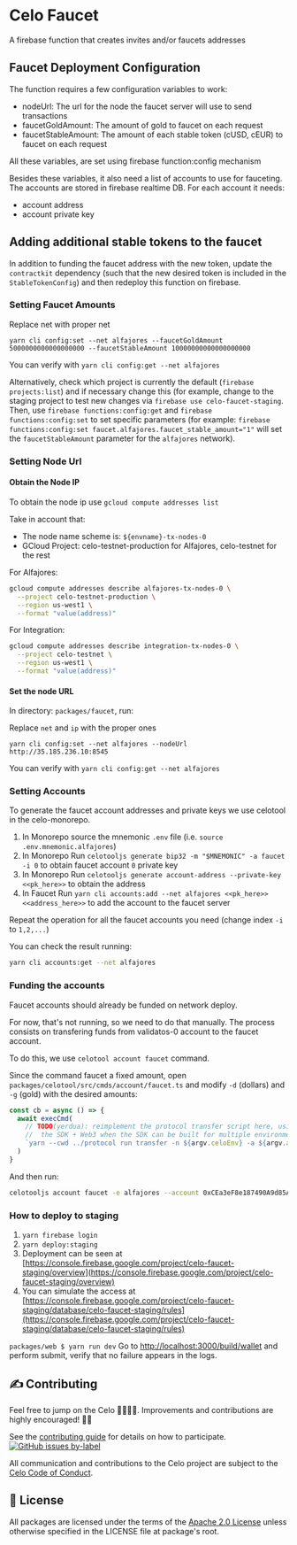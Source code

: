 # Celo Faucet

A firebase function that creates invites and/or faucets addresses

## Faucet Deployment Configuration

The function requires a few configuration variables to work:

- nodeUrl: The url for the node the faucet server will use to send transactions
- faucetGoldAmount: The amount of gold to faucet on each request
- faucetStableAmount: The amount of each stable token (cUSD, cEUR) to faucet on each request

All these variables, are set using firebase function:config mechanism

Besides these variables, it also need a list of accounts to use for fauceting.
The accounts are stored in firebase realtime DB. For each account it needs:

- account address
- account private key

## Adding additional stable tokens to the faucet

In addition to funding the faucet address with the new token, update the `contractkit` dependency (such that the new desired token is included in the `StableTokenConfig`) and then redeploy this function on firebase.

### Setting Faucet Amounts

Replace net with proper net

```
yarn cli config:set --net alfajores --faucetGoldAmount 5000000000000000000 --faucetStableAmount 10000000000000000000
```

You can verify with `yarn cli config:get --net alfajores`

Alternatively, check which project is currently the default (`firebase projects:list`) and if necessary change this (for example, change to the staging project to test new changes via `firebase use celo-faucet-staging`. Then, use `firebase functions:config:get` and `firebase functions:config:set` to set specific parameters (for example: `firebase functions:config:set faucet.alfajores.faucet_stable_amount="1"` will set the `faucetStableAmount` parameter for the `alfajores` network).

### Setting Node Url

#### Obtain the Node IP

To obtain the node ip use `gcloud compute addresses list`

Take in account that:

- The node name scheme is: `${envname}-tx-nodes-0`
- GCloud Project: celo-testnet-production for Alfajores, celo-testnet for the rest

For Alfajores:

```bash
gcloud compute addresses describe alfajores-tx-nodes-0 \
  --project celo-testnet-production \
  --region us-west1 \
  --format "value(address)"
```

For Integration:

```bash
gcloud compute addresses describe integration-tx-nodes-0 \
  --project celo-testnet \
  --region us-west1 \
  --format "value(address)"
```

#### Set the node URL

In directory: `packages/faucet`, run:

Replace `net` and `ip` with the proper ones

```
yarn cli config:set --net alfajores --nodeUrl http://35.185.236.10:8545
```

You can verify with `yarn cli config:get --net alfajores`

### Setting Accounts

To generate the faucet account addresses and private keys we use celotool in the celo-monorepo.

1.  In Monorepo source the mnemonic `.env` file (i.e. `source .env.mnemonic.alfajores`)
2.  In Monorepo Run `celotooljs generate bip32 -m "$MNEMONIC" -a faucet -i 0` to obtain faucet account `0` private key
3.  In Monorepo Run `celotooljs generate account-address --private-key <<pk_here>>` to obtain the address
4.  In Faucet Run `yarn cli accounts:add --net alfajores <<pk_here>> <<address_here>>` to add the account to the faucet server

Repeat the operation for all the faucet accounts you need (change index `-i` to `1,2,...`)

You can check the result running:

```bash
yarn cli accounts:get --net alfajores
```

### Funding the accounts

Faucet accounts should already be funded on network deploy.

For now, that's not running, so we need to do that manually. The process consists on transfering
funds from validatos-0 account to the faucet account.

To do this, we use `celotool account faucet` command.

Since the command faucet a fixed amount, open `packages/celotool/src/cmds/account/faucet.ts` and modify `-d` (dollars) and `-g` (gold) with the desired amounts:

```ts
const cb = async () => {
  await execCmd(
    // TODO(yerdua): reimplement the protocol transfer script here, using
    //  the SDK + Web3 when the SDK can be built for multiple environments
    `yarn --cwd ../protocol run transfer -n ${argv.celoEnv} -a ${argv.account} -d 10000 -g 10000`
  )
}
```

And then run:

```bash
celotooljs account faucet -e alfajores --account 0xCEa3eF8e187490A9d85A1849D98412E5D27D1Bb3
```

### How to deploy to staging

1.  `yarn firebase login`
2.  `yarn deploy:staging`
3.  Deployment can be seen at [https://console.firebase.google.com/project/celo-faucet-staging/overview](https://console.firebase.google.com/project/celo-faucet-staging/overview)
4.  You can simulate the access at [https://console.firebase.google.com/project/celo-faucet-staging/database/celo-faucet-staging/rules](https://console.firebase.google.com/project/celo-faucet-staging/database/celo-faucet-staging/rules)

`packages/web $ yarn run dev`
Go to [http://localhost:3000/build/wallet](http://localhost:3000/build/wallet) and perform submit, verify that no failure appears in the logs.


## ✍️ <a id="contributing"></a>Contributing

Feel free to jump on the Celo 🚂🚋🚋🚋. Improvements and contributions are highly encouraged! 🙏👊

See the [contributing guide](https://docs.celo.org/community/contributing) for details on how to participate.
[![GitHub issues by-label](https://img.shields.io/github/issues/celo-org/celo-monorepo/1%20hour%20tasks)](https://github.com/celo-org/celo-monorepo/issues?q=is%3Aopen+is%3Aissue+label%3A%221+hour+tasks%22)

All communication and contributions to the Celo project are subject to the [Celo Code of Conduct](https://celo.org/code-of-conduct).


## 📜 <a id="license"></a>License

All packages are licensed under the terms of the [Apache 2.0 License](LICENSE) unless otherwise specified in the LICENSE file at package's root.
